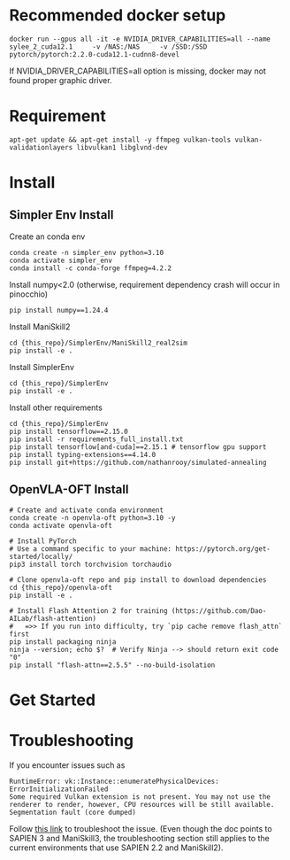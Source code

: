 # Recommended docker setup
```
docker run --gpus all -it -e NVIDIA_DRIVER_CAPABILITIES=all --name sylee_2_cuda12.1     -v /NAS:/NAS     -v /SSD:/SSD     pytorch/pytorch:2.2.0-cuda12.1-cudnn8-devel
```
If NVIDIA_DRIVER_CAPABILITIES=all option is missing, docker may not found proper graphic driver.

# Requirement

```
apt-get update && apt-get install -y ffmpeg vulkan-tools vulkan-validationlayers libvulkan1 libglvnd-dev
```


# Install
## Simpler Env Install

Create an conda env
```
conda create -n simpler_env python=3.10
conda activate simpler_env
conda install -c conda-forge ffmpeg=4.2.2
```

Install numpy<2.0 (otherwise, requirement dependency crash will occur in pinocchio)
```
pip install numpy==1.24.4
```

Install ManiSkill2
```
cd {this_repo}/SimplerEnv/ManiSkill2_real2sim
pip install -e .
```

Install SimplerEnv
```
cd {this_repo}/SimplerEnv
pip install -e .
```

Install other requirements
```
cd {this_repo}/SimplerEnv
pip install tensorflow==2.15.0
pip install -r requirements_full_install.txt
pip install tensorflow[and-cuda]==2.15.1 # tensorflow gpu support
pip install typing-extensions==4.14.0
pip install git+https://github.com/nathanrooy/simulated-annealing
```

## OpenVLA-OFT Install
```
# Create and activate conda environment
conda create -n openvla-oft python=3.10 -y
conda activate openvla-oft

# Install PyTorch
# Use a command specific to your machine: https://pytorch.org/get-started/locally/
pip3 install torch torchvision torchaudio

# Clone openvla-oft repo and pip install to download dependencies
cd {this_repo}/openvla-oft
pip install -e .

# Install Flash Attention 2 for training (https://github.com/Dao-AILab/flash-attention)
#   =>> If you run into difficulty, try `pip cache remove flash_attn` first
pip install packaging ninja
ninja --version; echo $?  # Verify Ninja --> should return exit code "0"
pip install "flash-attn==2.5.5" --no-build-isolation
```

# Get Started

# Troubleshooting

If you encounter issues such as
```
RuntimeError: vk::Instance::enumeratePhysicalDevices: ErrorInitializationFailed
Some required Vulkan extension is not present. You may not use the renderer to render, however, CPU resources will be still available.
Segmentation fault (core dumped)
```
Follow [this link](https://maniskill.readthedocs.io/en/latest/user_guide/getting_started/installation.html#vulkan) to troubleshoot the issue. (Even though the doc points to SAPIEN 3 and ManiSkill3, the troubleshooting section still applies to the current environments that use SAPIEN 2.2 and ManiSkill2).